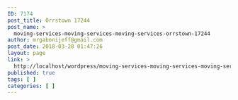 ```yaml
---
ID: 7174
post_title: Orrstown 17244
post_name: >
  moving-services-moving-services-moving-services-orrstown-17244
author: mrgabonijeff@gmail.com
post_date: 2018-03-28 01:47:26
layout: page
link: >
  http://localhost/wordpress/moving-services-moving-services-moving-services-orrstown-17244/
published: true
tags: [ ]
categories: [ ]
---
```

